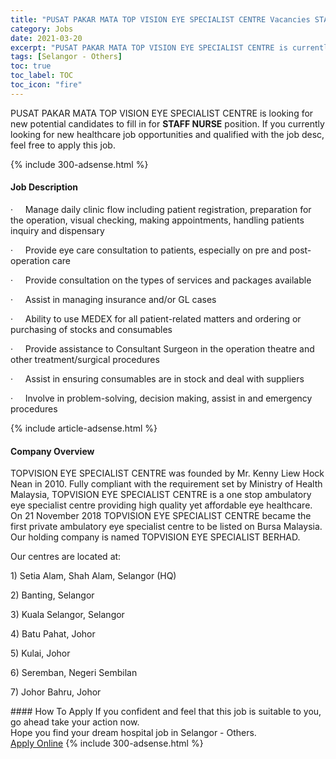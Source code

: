 ```yaml
---
title: "PUSAT PAKAR MATA TOP VISION EYE SPECIALIST CENTRE Vacancies STAFF NURSE" 
category: Jobs 
date: 2021-03-20 
excerpt: "PUSAT PAKAR MATA TOP VISION EYE SPECIALIST CENTRE is currently looking for suitable person to fill in the STAFF NURSE which positioned at Selangor - Others" 
tags: [Selangor - Others] 
toc: true 
toc_label: TOC 
toc_icon: "fire" 
--- 
```


<p>PUSAT PAKAR MATA TOP VISION EYE SPECIALIST CENTRE is looking for new potential candidates to fill in for <b>STAFF NURSE</b> position. If you currently looking for new healthcare job opportunities and qualified with the job desc, feel free to apply this job.
</p>{% include 300-adsense.html %} 
<div><div><h4>Job Description</h4></div><div><div><span><div><p>&#183;&#160;&#160;&#160;&#160;&#160;Manage daily clinic flow including patient registration, preparation for the operation, visual checking, making appointments, handling patients inquiry and dispensary</p><p>&#183;&#160;&#160;&#160;&#160;&#160;Provide eye care consultation to patients, especially on pre and post-operation care</p><p>&#183;&#160;&#160;&#160;&#160;&#160;Provide consultation on the types of services and packages available</p><p>&#183;&#160;&#160;&#160;&#160;&#160;Assist in managing insurance and/or GL cases</p><p>&#183;&#160;&#160;&#160;&#160;&#160;Ability to use MEDEX for all patient-related matters and ordering or purchasing of stocks and consumables</p><p>&#183;&#160;&#160;&#160;&#160;&#160;Provide assistance to Consultant Surgeon in the operation theatre and other treatment/surgical procedures</p><p>&#183;&#160;&#160;&#160;&#160;&#160;Assist in ensuring consumables are in stock and deal with suppliers</p><p>&#183;&#160;&#160;&#160;&#160;&#160;Involve in problem-solving, decision making, assist in and emergency procedures</p></div></span></div></div></div> 
{% include article-adsense.html %} 
<div><div><h4>Company Overview</h4></div><div><div><span><div><p>TOPVISION EYE SPECIALIST CENTRE was founded by Mr. Kenny Liew Hock Nean in 2010. Fully compliant with the requirement set by Ministry of Health Malaysia, TOPVISION EYE SPECIALIST CENTRE is a one stop ambulatory eye specialist centre providing high quality yet affordable eye healthcare. On 21 November 2018 TOPVISION EYE SPECIALIST CENTRE became the first private ambulatory eye specialist centre to be listed on Bursa Malaysia. Our holding company is named TOPVISION EYE SPECIALIST BERHAD.</p><p>Our centres are located at:</p><p>1)&#160;Setia Alam, Shah Alam, Selangor (HQ)</p><p>2) Banting, Selangor</p><p>3) Kuala Selangor, Selangor</p><p>4) Batu Pahat, Johor</p><p>5) Kulai, Johor</p><p>6) Seremban, Negeri Sembilan</p><p>7) Johor Bahru, Johor</p></div></span></div></div></div> 
#### How To Apply 
If you confident and feel that this job is suitable to you, go ahead take your action now. <br/> 
Hope you find your dream hospital job in Selangor - Others. <br/> 
<a href="https://www.jobstreet.com.my/en/job/staff-nurse-4486531?jobId=jobstreet-my-job-4486531" class="btn btn--warning" target="_blank" rel="nofollow noopenner">Apply Online</a> 
{% include 300-adsense.html %} 